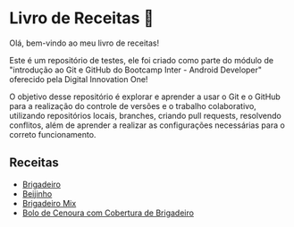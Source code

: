 # Livro de Receitas :book:

Olá, bem-vindo ao meu livro de receitas!

Este é um repositório de testes, ele foi criado como parte do módulo de "introdução ao Git e GitHub do Bootcamp Inter - Android Developer" oferecido pela Digital Innovation One!

O objetivo desse repositório é explorar e aprender a usar o Git e o GitHub para a realização do controle de versões e o trabalho colaborativo, utilizando repositórios locais, branches, criando pull requests, resolvendo conflitos, além de aprender a realizar as configurações necessárias para o correto funcionamento.


## Receitas

 * [Brigadeiro](Receitas/Brigadeiro.md)
 * [Beijinho](Receitas/Beijinho.md)
 * [Brigadeiro Mix](Receitas/Brigadeiro%20Mix.md)
 * [Bolo de Cenoura com Cobertura de Brigadeiro](Receitas/Bolo%20de%20Cenoura%20com%20Cobertura%20de%20Brigadeiro.md)

